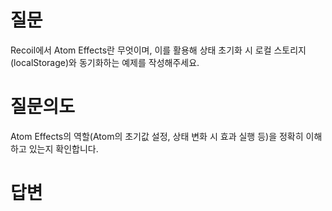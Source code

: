 # 질문
Recoil에서 Atom Effects란 무엇이며, 이를 활용해 상태 초기화 시 로컬 스토리지(localStorage)와 동기화하는 예제를 작성해주세요.

# 질문의도
Atom Effects의 역할(Atom의 초기값 설정, 상태 변화 시 효과 실행 등)을 정확히 이해하고 있는지 확인합니다.

# 답변